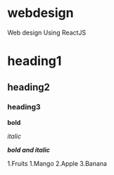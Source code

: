 # webdesign
Web design Using ReactJS
# heading1
## heading2
### heading3

**bold**

*italic*

***bold and italic***

1.Fruits
    1.Mango
    2.Apple
    3.Banana
